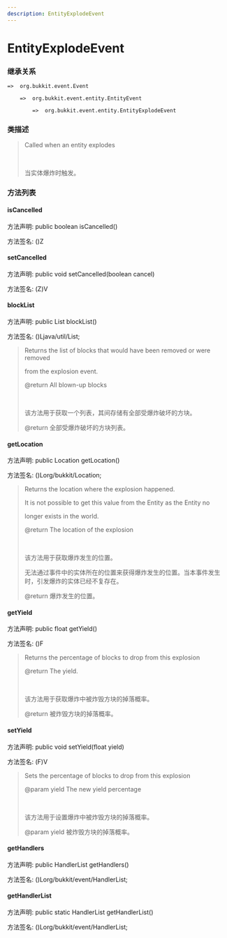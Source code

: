 ```yaml
---
description: EntityExplodeEvent
---
```


# EntityExplodeEvent

### 继承关系

    =>  org.bukkit.event.Event

        =>  org.bukkit.event.entity.EntityEvent

            =>  org.bukkit.event.entity.EntityExplodeEvent

### 类描述

> Called when an entity explodes
> 
> <br>
> 
> 当实体爆炸时触发。

### 方法列表

#### isCancelled

方法声明: public boolean isCancelled()

方法签名: ()Z

#### setCancelled

方法声明: public void setCancelled(boolean cancel)

方法签名: (Z)V

#### blockList

方法声明: public List<Block> blockList()

方法签名: ()Ljava/util/List;

> Returns the list of blocks that would have been removed or were removed
> 
> from the explosion event.
> 
> @return All blown-up blocks
> 
> <br>
> 
> 该方法用于获取一个列表，其间存储有全部受爆炸破坏的方块。
> 
> @return 全部受爆炸破坏的方块列表。

#### getLocation

方法声明: public Location getLocation()

方法签名: ()Lorg/bukkit/Location;

> Returns the location where the explosion happened.
> 
> It is not possible to get this value from the Entity as the Entity no
> 
> longer exists in the world.
> 
> @return The location of the explosion
> 
> <br>
> 
> 该方法用于获取爆炸发生的位置。
> 
> 无法通过事件中的实体所在的位置来获得爆炸发生的位置。当本事件发生时，引发爆炸的实体已经不复存在。
> 
> @return 爆炸发生的位置。

#### getYield

方法声明: public float getYield()

方法签名: ()F

> Returns the percentage of blocks to drop from this explosion
> 
> @return The yield.
> 
> <br>
> 
> 该方法用于获取爆炸中被炸毁方块的掉落概率。
> 
> @return 被炸毁方块的掉落概率。

#### setYield

方法声明: public void setYield(float yield)

方法签名: (F)V

> Sets the percentage of blocks to drop from this explosion
> 
> @param yield The new yield percentage
> 
> <br>
> 
> 该方法用于设置爆炸中被炸毁方块的掉落概率。
> 
> @param yield 被炸毁方块的掉落概率。

#### getHandlers

方法声明: public HandlerList getHandlers()

方法签名: ()Lorg/bukkit/event/HandlerList;

#### getHandlerList

方法声明: public static HandlerList getHandlerList()

方法签名: ()Lorg/bukkit/event/HandlerList;